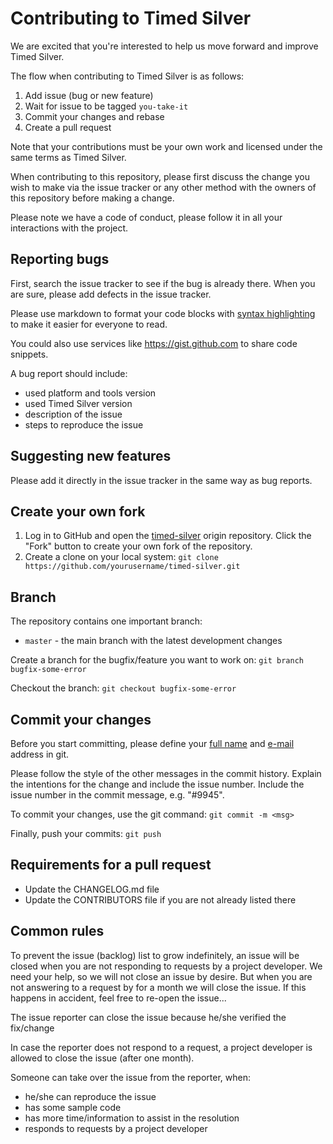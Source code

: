 # Contributing to Timed Silver

We are excited that you're interested to help us move forward and improve Timed Silver.

The flow when contributing to Timed Silver is as follows:

1. Add issue (bug or new feature)
2. Wait for issue to be tagged `you-take-it`
3. Commit your changes and rebase
4. Create a pull request

Note that your contributions must be your own work and licensed under the same terms as Timed Silver.

When contributing to this repository, please first discuss the change you wish to make via the issue
tracker or any other method with the owners of this repository before making a change. 

Please note we have a code of conduct, please follow it in all your interactions with the project.

## Reporting bugs

First, search the issue tracker to see if the bug is already there. When you are sure, please add defects in the issue tracker.

Please use markdown to format your code blocks with [syntax highlighting](https://help.github.com/articles/github-flavored-markdown/#syntax-highlighting) to make it easier for everyone to read. 

You could also use services like https://gist.github.com to share code snippets.

A bug report should include:

- used platform and tools version
- used Timed Silver version
- description of the issue
- steps to reproduce the issue

## Suggesting new features

Please add it directly in the issue tracker in the same way as bug reports.

## Create your own fork

1. Log in to GitHub and open the [timed-silver](https://github.com/silviubogan/timed-silver/) origin repository. Click the "Fork" button to create your own fork of the repository.
2. Create a clone on your local system: `git clone https://github.com/yourusername/timed-silver.git`

## Branch

The repository contains one important branch:

- `master` - the main branch with the latest development changes

Create a branch for the bugfix/feature you want to work on: `git branch bugfix-some-error`

Checkout the branch: `git checkout bugfix-some-error`

## Commit your changes

Before you start committing, please define your [full name](https://help.github.com/articles/setting-your-username-in-git/) and [e-mail](https://help.github.com/articles/setting-your-email-in-git/) address in git.

Please follow the style of the other messages in the commit history. Explain the intentions for the change and include the issue number. Include the issue number in the commit message, e.g. "#9945".

To commit your changes, use the git command: `git commit -m <msg>`

Finally, push your commits: `git push`

## Requirements for a pull request

- Update the CHANGELOG.md file
- Update the CONTRIBUTORS file if you are not already listed there

## Common rules

To prevent the issue (backlog) list to grow indefinitely, an issue will be closed when you are not responding to requests by a project developer.
We need your help, so we will not close an issue by desire. But when you are not answering to a request by for a month we will close the issue.
If this happens in accident, feel free to re-open the issue...

The issue reporter can close the issue because he/she verified the fix/change

In case the reporter does not respond to a request, a project developer is allowed to close the issue (after one month).

Someone can take over the issue from the reporter, when:

- he/she can reproduce the issue
- has some sample code
- has more time/information to assist in the resolution
- responds to requests by a project developer